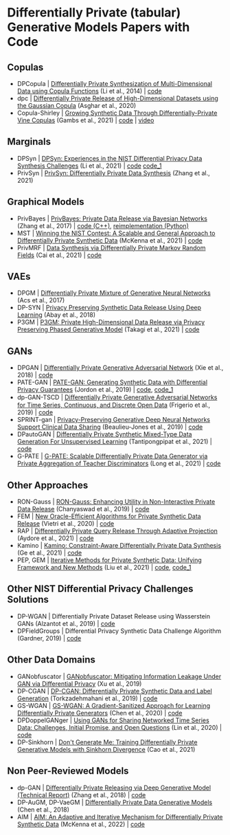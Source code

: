 # Differentially Private (tabular) Generative Models Papers with Code


## Copulas
* DPCopula | [Differentially Private Synthesization of Multi-Dimensional Data using Copula Functions](http://www.openproceedings.org/EDBT/2014/paper_74.pdf) (Li et al., 2014) | [code](https://github.com/Emory-AIMS/DPCopula)
* dpc | [Differentially Private Release of High-Dimensional Datasets using the Gaussian Copula](https://arxiv.org/abs/1902.01499) (Asghar et al., 2020)
* Copula-Shirley | [Growing Synthetic Data Through Differentially-Private Vine Copulas](https://petsymposium.org/2021/files/papers/issue3/popets-2021-0040.pdf) (Gambs et al., 2021) | [code](https://github.com/alxxrg/copula-shirley) | [video](https://www.youtube.com/watch?v=pYSA0bmhloQ)


## Marginals
* DPSyn | [DPSyn: Experiences in the NIST Differential Privacy Data Synthesis Challenges](https://arxiv.org/abs/2106.12949) (Li et al., 2021) | [code](https://github.com/usnistgov/PrivacyEngCollabSpace/tree/master/tools/de-identification/Differential-Privacy-Synthetic-Data-Challenge-Algorithms/DPSyn) [code_1](https://github.com/agl-c/deid2_dpsyn)
* PrivSyn | [PrivSyn: Differentially Private Data Synthesis](https://arxiv.org/abs/2012.15128) (Zhang et al., 2021)


## Graphical Models
* PrivBayes | [PrivBayes: Private Data Release via Bayesian Networks](https://dl.acm.org/doi/abs/10.1145/3134428) (Zhang et al., 2017) | [code (C++)](https://sourceforge.net/projects/privbayes/), [reimplementation (Python)](https://github.com/DataResponsibly/DataSynthesizer/blob/master/DataSynthesizer/lib/PrivBayes.py)
* MST | [Winning the NIST Contest: A Scalable and General Approach to Differentially Private Synthetic Data](https://arxiv.org/abs/2108.04978) (McKenna et al., 2021) | [code](https://github.com/ryan112358/private-pgm/blob/master/mechanisms/mst.py)
* PrivMRF | [Data Synthesis via Differentially Private Markov Random Fields](http://www.vldb.org/pvldb/vol14/p2190-cai.pdf) (Cai et al., 2021) | [code](https://github.com/caicre/PrivMRF)


## VAEs
* DPGM | [Differentially Private Mixture of Generative Neural Networks](https://arxiv.org/abs/1709.04514) (Acs et al., 2017) 
* DP-SYN | [Privacy Preserving Synthetic Data Release Using Deep Learning](https://www.researchgate.net/publication/330460051_Privacy_Preserving_Synthetic_Data_Release_Using_Deep_Learning) (Abay et al., 2018)
* P3GM | [P3GM: Private High-Dimensional Data Release via Privacy Preserving Phased Generative Model](https://arxiv.org/abs/2006.12101v4) (Takagi et al., 2021) | [code](https://github.com/tsubasat/P3GM)


## GANs
* DPGAN | [Differentially Private Generative Adversarial Network](https://arxiv.org/abs/1802.06739) (Xie et al., 2018) | [code](https://github.com/illidanlab/dpgan)
* PATE-GAN | [PATE-GAN: Generating Synthetic Data with Differential Privacy Guarantees](https://openreview.net/forum?id=S1zk9iRqF7) (Jordon et al., 2019) | [code](https://bitbucket.org/mvdschaar/mlforhealthlabpub/src/0b0190bcd38a76c405c805f1ca774971fcd85233/alg/pategan/), [code_1](https://github.com/vanderschaarlab/mlforhealthlabpub/tree/main/alg/pategan)
* dp-GAN-TSCD | [Diﬀerentially Private Generative Adversarial Networks for Time Series, Continuous, and Discrete Open Data](https://arxiv.org/abs/1901.02477) (Frigerio et al., 2019) | [code](https://github.com/Lory94/dp-GAN)
* SPRINT-gan | [Privacy-Preserving Generative Deep Neural Networks Support Clinical Data Sharing](https://www.biorxiv.org/content/10.1101/159756v5) (Beaulieu-Jones et al., 2019) | [code](https://github.com/greenelab/SPRINT_gan)
* DPautoGAN | [Differentially Private Synthetic Mixed-Type Data Generation For Unsupervised Learning](https://arxiv.org/abs/1912.03250) (Tantipongpipat et al., 2021) | [code](https://github.com/DPautoGAN/DPautoGAN)
* G-PATE | [G-PATE: Scalable Differentially Private Data Generator via Private Aggregation of Teacher Discriminators](https://openreview.net/forum?id=_CmrI7UrmCl) (Long et al., 2021) | [code](https://github.com/AI-secure/G-PATE)


## Other Approaches
* RON-Gauss | [RON-Gauss: Enhancing Utility in Non-Interactive Private Data Release](https://arxiv.org/abs/1709.00054) (Chanyaswad et al., 2019) | [code](https://github.com/inspire-group/RON-Gauss)
* FEM | [New Oracle-Efficient Algorithms for Private Synthetic Data Release](https://arxiv.org/abs/2007.05453) (Vietri et al., 2020) | [code](https://github.com/giusevtr/fem)
* RAP | [Differentially Private Query Release Through Adaptive Projection](https://arxiv.org/abs/2103.06641) (Aydore et al., 2021) | [code](https://github.com/amazon-research/relaxed-adaptive-projection)
* Kamino | [Kamino: Constraint-Aware Differentially Private Data Synthesis](https://arxiv.org/abs/2012.15713) (Ge et al., 2021) | [code](https://github.com/cgebest/kamino)
* PEP, GEM | [Iterative Methods for Private Synthetic Data: Unifying Framework and New Methods](https://arxiv.org/abs/2106.07153) (Liu et al., 2021) | [code](https://github.com/terranceliu/iterative-dp), [code_1](https://github.com/terranceliu/dp-query-release)


## Other NIST Differential Privacy Challenges Solutions
* DP-WGAN | Differentially Private Dataset Release using Wasserstein GANs (Alzantot et al., 2019) | [code](https://github.com/nesl/nist_differential_privacy_synthetic_data_challenge)
* DPFieldGroups | Differential Privacy Synthetic Data Challenge Algorithm (Gardner, 2019) | [code](https://github.com/usnistgov/PrivacyEngCollabSpace/tree/master/tools/de-identification/Differential-Privacy-Synthetic-Data-Challenge-Algorithms/DPFieldGroups)


## Other Data Domains
* GANobfuscator | [GANobfuscator: Mitigating Information Leakage Under GAN via Differential Privacy](https://ieeexplore.ieee.org/document/8636556) (Xu et al., 2019)
* DP-CGAN | [DP-CGAN: Differentially Private Synthetic Data and Label Generation](https://arxiv.org/abs/2001.09700) (Torkzadehmahani et al., 2019) | [code](https://github.com/reihaneh-torkzadehmahani/DP-CGAN)
* GS-WGAN | [GS-WGAN: A Gradient-Sanitized Approach for Learning Differentially Private Generators](https://arxiv.org/abs/2006.08265) (Chen et al., 2020) | [code](https://github.com/DingfanChen/GS-WGAN)
* DPDoppelGANger | [Using GANs for Sharing Networked Time Series Data: Challenges, Initial Promise, and Open Questions](https://arxiv.org/abs/1909.13403) (Lin et al., 2020) | [code](https://github.com/fjxmlzn/DoppelGANger)
* DP-Sinkhorn | [Don't Generate Me: Training Differentially Private Generative Models with Sinkhorn Divergence](https://arxiv.org/abs/2111.01177) (Cao et al., 2021) 


## Non Peer-Reviewed Models
* dp-GAN | [Differentially Private Releasing via Deep Generative Model (Technical Report)](https://arxiv.org/abs/1801.01594) (Zhang et al., 2018) | [code](https://github.com/alps-lab/dpgan)
* DP-AuGM, DP-VaeGM | [Differentially Private Data Generative Models](https://arxiv.org/abs/1812.02274) (Chen et al., 2018) 
* AIM | [AIM: An Adaptive and Iterative Mechanism for Differentially Private Synthetic Data](https://arxiv.org/abs/2201.12677) (McKenna et al., 2022) | [code](https://github.com/ryan112358/private-pgm/blob/master/mechanisms/aim.py)

